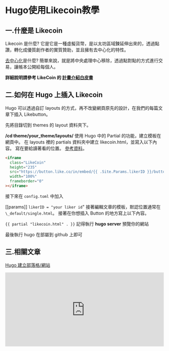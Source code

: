 # Hugo使用Likecoin教學


## 一.什麼是 Likecoin

Likecoin 是什麼? 它是它是一種虛擬貨幣，是以太坊區域鍊延伸出來的，透過點讚，轉化成優質創作者的實質贊助，並且擁有去中心化的特性。

[去中心化](https://zh.wikipedia.org/wiki/%E5%8E%BB%E4%B8%AD%E5%BF%83%E5%8C%96)是什麼? 簡單來說，就是將中央處理中心移除，透過點對點的方式進行交易，讓帳本公開給每個人。

**詳細說明請參考 LikeCoin 的 [計畫介紹白皮書](https://like.co/in/whitepaper)**

## 二.如何在 Hugo 上插入 Likecoin

Hugo 可以透過自訂 layouts 的方式，再不改變網頁原先的設計，在我們的每篇文章下插入 Likebutton。

先將目錄切到 themes 的 layout 資料夾下。

**/cd theme/your_theme/layouts/**
使用 Hugo 中的 Partial 的功能，建立模板在網頁中。 在 layouts 裡的 partials 資料夾中建立 likecoin.html，並寫入以下內容。 寫在要給讀著看的位置。 [參考資料](https://gohugo.io/templates/partials/)。

```html
<iframe
  class="LikeCoin"
  height="235"
  src="https://button.like.co/in/embed/{{ .Site.Params.likerID }}/button?referrer={{ .Permalink }}"
  width="100%"
  frameborder="0"
></iframe>
```

接下來在 `config.toml` 中加入

[[params]]
`likerID = "your liker id`"
接著編輯文章的模板，默認位置通常在`\_default/single.html`。 接著在你想插入 Button 的地方寫上以下內容。

`{{ partial "likecoin.html" . }}`
記得執行 **hugo server** 預覽你的網站

最後執行 hugo 在部屬到 github 上即可

## 三.相關文章

[Hugo 建立部落格/網站](https://yang-lin94.github.io/hugo-webside/)

<iframe class="LikeCoin" height="235" src="https://button.like.co/in/embed/cason_yang/button?referrer=https://yang-lin94.github.io/hugo-likecoin/" width="100%" frameborder=0></iframe>

